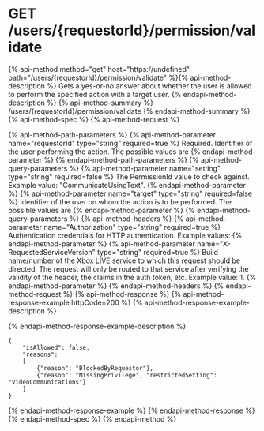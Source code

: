 # GET /users/{requestorId}/permission/validate

{% api-method method="get" host="https://undefined" path="/users/{requestorId}/permission/validate" %}{% api-method-description %}
Gets a yes-or-no answer about whether the user is allowed to perform the specified action with a target user.
{% endapi-method-description %}
{% api-method-summary %}
/users/{requestorId}/permission/validate
{% endapi-method-summary %}
{% api-method-spec %}
{% api-method-request %}

{% api-method-path-parameters %}
{% api-method-parameter name="requestorId" type="string" required=true %}
Required. Identifier of the user performing the action. The possible values are 
{% endapi-method-parameter %}
{% endapi-method-path-parameters %}
{% api-method-query-parameters %}
{% api-method-parameter name="setting" type="string" required=false %}
The PermissionId value to check against. Example value: "CommunicateUsingText".
{% endapi-method-parameter %}
{% api-method-parameter name="target" type="string" required=false %}
Identifier of the user on whom the action is to be performed. The possible values are 
{% endapi-method-parameter %}
{% endapi-method-query-parameters %}
{% api-method-headers %}
{% api-method-parameter name="Authorization" type="string" required=true %}
Authentication credentials for HTTP authentication. Example values: 
{% endapi-method-parameter %}
{% api-method-parameter name="X-RequestedServiceVersion" type="string" required=true %}
Build name/number of the Xbox LIVE service to which this request should be directed. The request will only be routed to that service after verifying the validity of the header, the claims in the auth token, etc. Example value: 1.
{% endapi-method-parameter %}
{% endapi-method-headers %}
{% endapi-method-request %}
{% api-method-response %}
{% api-method-response-example httpCode=200 %}
{% api-method-response-example-description %}

{% endapi-method-response-example-description %}

```text
{
    "isAllowed": false,
    "reasons":
    [
        {"reason": "BlockedByRequestor"},
        {"reason": "MissingPrivilege", "restrictedSetting": "VideoCommunications"}
    ]
}
```
{% endapi-method-response-example %}
{% endapi-method-response %}
{% endapi-method-spec %}
{% endapi-method %}

